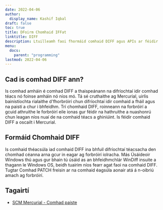 ```yaml
---
date: 2022-04-06
author:
  display_name: Kashif Iqbal
draft: false
toc: true
title: DFoirm Chomhaid IFFat
linktitle: DIFF
description: Ltuilleamh faoi fhormáid comhaid DIFF agus APIs ar féidir leo comhad DIFF a chruthú agus a oscailts.
menu:
  docs:
    parent: "programming"
lastmod: 2022-04-06
---
```


## Cad is comhad DIFF ann?

Is comhad amháin é comhad DIFF a thaispeánann na difríochtaí idir comhad téacs nó foinse amháin nó níos mó. Tá sé cruthaithe ag Mercurial, uirlis bainistíochta rialaithe d'fhorbróirí chun difríochtaí idir comhaid a fháil agus na paistí a chur i bhfeidhm. Trí chomhaid DIFF, roinneann na forbróirí a gcuid athruithe le forbróirí eile ionas gur féidir na hathruithe a nuashonrú chun leagan níos nuaí de na comhaid téacs a ghiniúint. Is féidir comhaid DIFF a oscailt i Mercurial.

## Formáid Chomhaid DIFF

Is comhaid théacsúla iad comhaid DIFF ina bhfuil difríochtaí téacsacha den chomhad céanna arna gcur in eagar ag forbróirí iolracha. Más Úsáideoir Windows thú agus gur bhain tú úsáid as an bhfeidhmchlár WinDiff insuite a thagann le Windows OS, beidh tuairim níos fearr agat faoi na comhaid DIFF. Tugtar Comhad PATCH freisin ar na comhaid éagsúla aonair atá á n-oibriú amach ag forbróirí.

## Tagairtí ##

 * [SCM Mercurial - Comhad paiste]( https://www.mercurial-scm.org/wiki/PatchFile)

